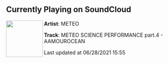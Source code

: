 ## Currently Playing on SoundCloud

[<img align="left" width="100" src="https://i1.sndcdn.com/artworks-BKeGrhjaRvE88cyX-tOfh7A-t500x500.jpg">](https://soundcloud.com/meteo0o0/meteo-science-performance-1)

**Artist**: METEO 

**Track**: METEO SCIENCE PERFORMANCE part.4 - AAMOUROCEAN

Last updated at 06/28/2021 15:55
